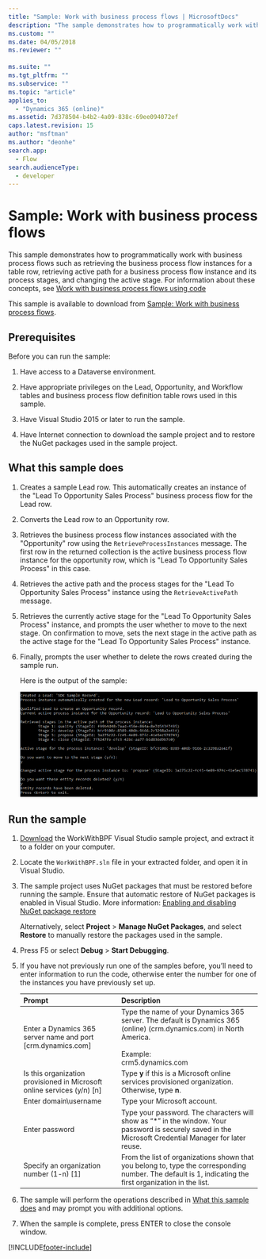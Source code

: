```yaml
---
title: "Sample: Work with business process flows | MicrosoftDocs"
description: "The sample demonstrates how to programmatically work with business process flows such as retrieving the business process flow instances for a table row, retrieving active path for a business process flow instance and its process stages, and changing the active stage."
ms.custom: ""
ms.date: 04/05/2018
ms.reviewer: ""

ms.suite: ""
ms.tgt_pltfrm: ""
ms.subservice: ""
ms.topic: "article"
applies_to: 
  - "Dynamics 365 (online)"
ms.assetid: 7d378504-b4b2-4a09-838c-69ee094072ef
caps.latest.revision: 15
author: "msftman"
ms.author: "deonhe"
search.app: 
  - Flow
search.audienceType: 
  - developer
---
```

# Sample: Work with business process flows

This sample demonstrates how to programmatically work with business process flows such as retrieving the business process flow instances for a table row, retrieving active path for a business process flow instance and its process stages, and changing the active stage. For information about these concepts, see [Work with business process flows using code](business-process-flows-code.md)  

 This sample is available to download from [Sample: Work with business process flows](https://go.microsoft.com/fwlink/p/?LinkId=846108).  

<a name="BKMK_Prerequisites"></a>   
## Prerequisites  
 Before you can run the sample:  

1. Have access to a Dataverse environment.  

2. Have appropriate privileges on the Lead, Opportunity, and Workflow tables and business process flow definition table rows used in this sample.  

3. Have Visual Studio 2015 or later to run the sample.  

4. Have Internet connection to download the sample project and to restore the NuGet packages used in the sample project.  

<a name="BKMK_WhatThisSampleDoes"></a>   
## What this sample does  

1.  Creates a sample Lead row. This automatically creates an instance of the "Lead To Opportunity Sales Process" business process flow for the Lead row.  

2.  Converts the Lead row to an Opportunity row.  


4.  Retrieves the business process flow instances associated with the "Opportunity" row using the `RetrieveProcessInstances` message. The first row in the returned collection is the active business process flow instance for the opportunity row, which is "Lead To Opportunity Sales Process" in this case.  

5.  Retrieves the active path and the process stages for the "Lead To Opportunity Sales Process" instance using the `RetrieveActivePath` message.  

6.  Retrieves the currently active stage for the "Lead To Opportunity Sales Process" instance, and prompts the user whether to move to the next stage. On confirmation to move, sets the next stage in the active path as the active stage for the "Lead To Opportunity Sales Process" instance.  

7.  Finally, prompts the user whether to delete the rows created during the sample run.  

     Here is the output of the sample:  

    ![Sample output.](media/work-with-bpf-sample-output.png "Sample output")  

<a name="BKMK_runSample"></a>   
## Run the sample  

1. [Download](https://go.microsoft.com/fwlink/p/?LinkId=846108) the WorkWithBPF Visual Studio sample project, and extract it to a folder on your computer.  

2. Locate the `WorkWithBPF.sln` file in your extracted folder, and open it in Visual Studio.  

3. The sample project uses NuGet packages that must be restored before running the sample. Ensure that automatic restore of NuGet packages is enabled in Visual Studio. More information: [Enabling and disabling NuGet package restore](/nuget/consume-packages/package-restore)  

    Alternatively, select **Project** > **Manage NuGet Packages**, and select **Restore** to manually restore the packages used in the sample.  

4. Press F5 or select **Debug** > **Start Debugging**.  

5. If you have not previously run one of the  samples before, you’ll need to enter information to run the code, otherwise enter the number for one of the instances you have previously set up.  


   |                                 Prompt                                  |                                                                                             Description                                                                                             |
   |-------------------------------------------------------------------------|-----------------------------------------------------------------------------------------------------------------------------------------------------------------------------------------------------|
   |      Enter a Dynamics 365 server name and port [crm.dynamics.com]       | Type the name of your Dynamics 365 server. The default is Dynamics 365 (online)  (crm.dynamics.com) in North America.<br /><br /> Example: <br />crm5.dynamics.com |
   | Is this organization provisioned in Microsoft online services (y/n) [n] |                                                 Type **y** if this is a Microsoft online services provisioned organization. Otherwise, type **n**.                                                  |
   |                          Enter domain\username                          |                                                                                    Type your Microsoft account.                                                                                     |
   |                             Enter password                              |                      Type your password. The characters will show as “\*” in the window. Your password is securely saved in the Microsoft Credential Manager for later reuse.                       |
   |                Specify an organization number (1-n) [1]                 |                      From the list of organizations shown that you belong to, type the corresponding number. The default is 1, indicating the first organization in the list.                       |


6. The sample will perform the operations described in [What this sample does](#what-this-sample-does) and may prompt you with additional options.  

7. When the sample is complete, press ENTER to close the console window.  



[!INCLUDE[footer-include](../includes/footer-banner.md)]
